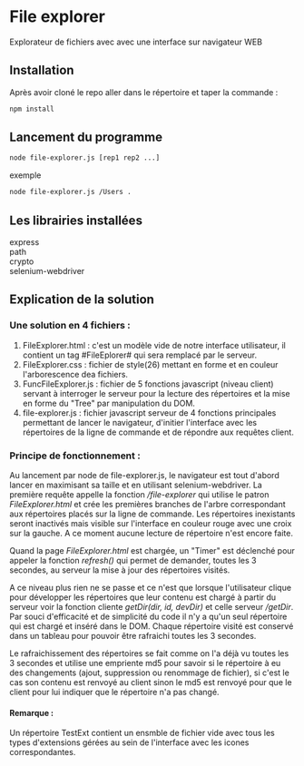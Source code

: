 # File explorer
Explorateur de fichiers avec avec une interface sur navigateur WEB

## Installation
Après avoir cloné le repo aller dans le répertoire et taper la commande :

```bash
npm install
```
## Lancement du programme
```bash
node file-explorer.js [rep1 rep2 ...]
```
exemple
```bash
node file-explorer.js /Users . 
```
## Les librairies installées
express  
path   
crypto  
selenium-webdriver  

## Explication de la solution
### Une solution en 4 fichiers :
1. FileExplorer.html    : c'est un modèle vide de notre interface utilisateur, il contient un tag #FileEplorer# qui sera remplacé par le serveur.
2. FileExplorer.css     : fichier de style(26) mettant en forme et en couleur l'arborescence dea fichiers.
3. FuncFileExplorer.js  : fichier de 5 fonctions javascript (niveau client) servant à interroger le serveur pour la lecture des répertoires et la mise en forme du "Tree" par manipulation du DOM.
4. file-explorer.js     : fichier javascript serveur de 4 fonctions principales permettant de lancer le navigateur, d'initier l'interface avec les répertoires de la ligne de commande et de répondre aux requêtes client.

### Principe de fonctionnement :
Au lancement par node de file-explorer.js, le navigateur est tout d'abord lancer en maximisant sa taille et en utilisant selenium-webdriver. La première requête  appelle la fonction _/file-explorer_ qui utilise le patron _FileExplorer.html_ et crée les premières branches de l'arbre correspondant aux répertoires placés sur la ligne de commande. Les répertoires inexistants seront inactivés mais visible sur l'interface en couleur rouge avec une croix sur la gauche. A ce moment aucune lecture de répertoire n'est encore faite.  
  
Quand la page _FileExplorer.html_ est chargée, un "Timer" est déclenché pour appeler la fonction _refresh()_ qui permet de demander, toutes les 3 secondes, au serveur la mise à jour des répertoires visités.  
  
A ce niveau plus rien ne se passe et ce n'est que lorsque l'utilisateur clique pour développer les répertoires que leur contenu est chargé à partir du serveur voir la fonction cliente _getDir(dir, id, devDir)_ et celle serveur _/getDir_. Par souci d'efficacité et de simplicité du code il n'y a qu'un seul répertoire qui est chargé et inséré dans le DOM. Chaque répertoire visité est conservé dans un tableau pour pouvoir être rafraichi toutes les 3 secondes.  

Le rafraichissement des répertoires se fait comme on l'a déjà vu toutes les 3 secondes et utilise une empriente md5 pour savoir si le répertoire à eu des changements (ajout, suppression ou renommage de fichier), si c'est le cas son contenu est renvoyé au client sinon le md5 est renvoyé pour que le client pour lui indiquer que le répertoire n'a pas changé.  

#### Remarque :
Un répertoire TestExt contient un ensmble de fichier vide avec tous les  types d'extensions gérées au sein de l'interface avec les icones correspondantes. 

